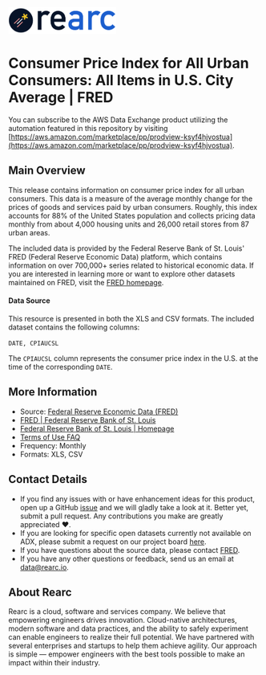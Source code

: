 <a href="https://www.rearc.io/data/">
    <img src="./rearc_logo_rgb.png" alt="Rearc Logo" title="Rearc Logo" height="52" />
</a>

Consumer Price Index for All Urban Consumers: All Items in U.S. City Average | FRED
=========================

You can subscribe to the AWS Data Exchange product utilizing the automation featured in this repository by visiting [https://aws.amazon.com/marketplace/pp/prodview-ksyf4hjvostua](https://aws.amazon.com/marketplace/pp/prodview-ksyf4hjvostua).

## Main Overview

This release contains information on consumer price index for all urban consumers. This data is a measure of the average monthly change for the prices of goods and services paid by urban consumers. Roughly, this index accounts for 88% of the United States population and collects pricing data monthly from about 4,000 housing units and 26,000 retail stores from 87 urban areas.

The included data is provided by the Federal Reserve Bank of St. Louis' FRED (Federal Reserve Economic Data) platform, which contains information on over 700,000+ series related to historical economic data. If you are interested in learning more or want to explore other datasets maintained on FRED, visit the [FRED homepage](https://fred.stlouisfed.org/).


#### Data Source

This resource is presented in both the XLS and CSV formats. The included dataset contains the following columns:

`DATE, CPIAUCSL`

The `CPIAUCSL` column represents the consumer price index in the U.S. at the time of the corresponding `DATE`.  


## More Information
- Source: [Federal Reserve Economic Data (FRED)](https://fred.stlouisfed.org/series/CPIAUCSL)
- [FRED | Federal Reserve Bank of St. Louis](https://fred.stlouisfed.org/)
- [Federal Reserve Bank of St. Louis | Homepage](https://www.stlouisfed.org/)
- [Terms of Use FAQ](https://fred.stlouisfed.org/legal/)
- Frequency: Monthly
- Formats: XLS, CSV

## Contact Details
- If you find any issues with or have enhancement ideas for this product, open up a GitHub [issue](https://github.com/rearc-data/fred-consumer-price-index/issues) and we will gladly take a look at it. Better yet, submit a pull request. Any contributions you make are greatly appreciated :heart:.
- If you are looking for specific open datasets currently not available on ADX, please submit a request on our project board [here](https://github.com/rearc-data/covid-datasets-aws-data-exchange/projects/1).
- If you have questions about the source data, please contact [FRED](https://fred.stlouisfed.org/contactus/).
- If you have any other questions or feedback, send us an email at data@rearc.io.

## About Rearc
Rearc is a cloud, software and services company. We believe that empowering engineers drives innovation. Cloud-native architectures, modern software and data practices, and the ability to safely experiment can enable engineers to realize their full potential. We have partnered with several enterprises and startups to help them achieve agility. Our approach is simple — empower engineers with the best tools possible to make an impact within their industry.
